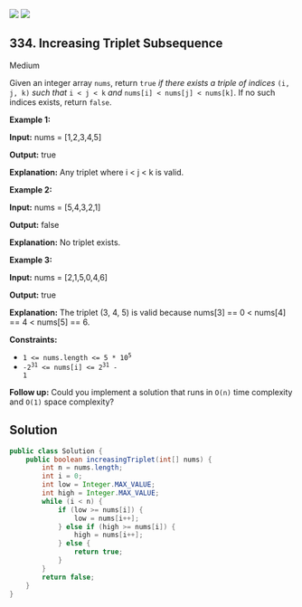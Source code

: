 [![](https://img.shields.io/github/stars/javadev/LeetCode-in-Java?label=Stars&style=flat-square)](https://github.com/javadev/LeetCode-in-Java)
[![](https://img.shields.io/github/forks/javadev/LeetCode-in-Java?label=Fork%20me%20on%20GitHub%20&style=flat-square)](https://github.com/javadev/LeetCode-in-Java/fork)

## 334\. Increasing Triplet Subsequence

Medium

Given an integer array `nums`, return `true` _if there exists a triple of indices_ `(i, j, k)` _such that_ `i < j < k` _and_ `nums[i] < nums[j] < nums[k]`. If no such indices exists, return `false`.

**Example 1:**

**Input:** nums = [1,2,3,4,5]

**Output:** true

**Explanation:** Any triplet where i < j < k is valid. 

**Example 2:**

**Input:** nums = [5,4,3,2,1]

**Output:** false

**Explanation:** No triplet exists. 

**Example 3:**

**Input:** nums = [2,1,5,0,4,6]

**Output:** true

**Explanation:** The triplet (3, 4, 5) is valid because nums[3] == 0 < nums[4] == 4 < nums[5] == 6. 

**Constraints:**

*   <code>1 <= nums.length <= 5 * 10<sup>5</sup></code>
*   <code>-2<sup>31</sup> <= nums[i] <= 2<sup>31</sup> - 1</code>

**Follow up:** Could you implement a solution that runs in `O(n)` time complexity and `O(1)` space complexity?

## Solution

```java
public class Solution {
    public boolean increasingTriplet(int[] nums) {
        int n = nums.length;
        int i = 0;
        int low = Integer.MAX_VALUE;
        int high = Integer.MAX_VALUE;
        while (i < n) {
            if (low >= nums[i]) {
                low = nums[i++];
            } else if (high >= nums[i]) {
                high = nums[i++];
            } else {
                return true;
            }
        }
        return false;
    }
}
```